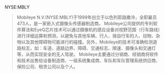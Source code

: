 NYSE:MBLY

> Mobileye N.V.(NYSE:MBLY)于1999年创立于以色列耶路撒冷，全职雇员473人，是一家嵌入式摄像头传感器制造商。
Mobileye公司提供的专利软件算法和EyeQ芯片技术可以通过摄像机的感应设备对视野范围（行车路线）进行详细运算和预测，以避免与其他车辆、行人、骑自行车的人、动物、杂物以及其他障碍物可能进行的碰撞。另外，Mobileye的技术可准确检测道路标志，如：车道、道路边界、障碍、交通标志、限速、摄像头和交通灯等，从而实现安全的无人驾驶。
Mobileye主要通过分销商、经销商将软件和技术出售给设备制造商、一级系统集成商、车队和车队管理系统供应商、保险公司、租赁公司以及个人。
